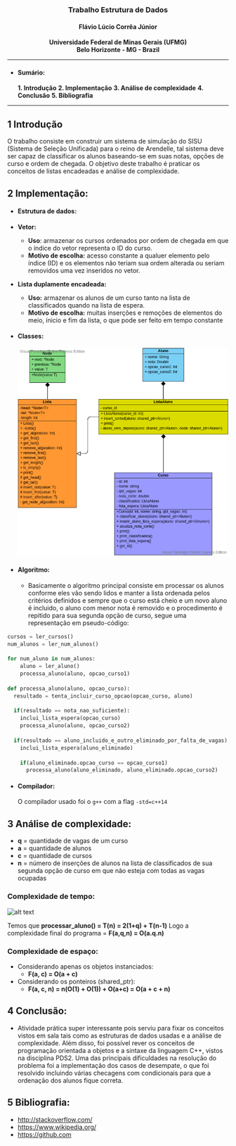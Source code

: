 ### <center> Trabalho Estrutura de Dados</center>

#### <center>Flávio Lúcio Corrêa Júnior </center>

**<center>Universidade Federal de Minas Gerais (UFMG) </center>**
**<center>Belo Horizonte - MG - Brazil</center>**

---

- #### Sumário:
  **1. Introdução**
  **2. Implementação**
  **3. Análise de complexidade**
  **4. Conclusão**
  **5. Bibliografia**

---

## 1 Introdução

O trabalho consiste em construir um sistema de simulação do SISU (Sistema de Seleção Unificada) para o reino de Arendelle, tal sistema deve ser capaz de classificar os alunos baseando-se em suas notas, opções de curso e ordem de chegada. O objetivo deste trabalho é praticar os conceitos de listas encadeadas e análise de complexidade.

## 2 Implementação:

- #### Estrutura de dados:
- **Vetor:**
  - **Uso**: armazenar os cursos ordenados por ordem de chegada em que o índice do vetor representa o ID do curso.
  - **Motivo de escolha:** acesso constante a qualuer elemento pelo índice (ID) e os elementos não teriam sua ordem alterada ou seriam removidos uma vez inseridos no vetor.
- **Lista duplamente encadeada:**
  - **Uso:** armazenar os alunos de um curso tanto na lista de classificados quando na lista de espera.
  - **Motivo de escolha:** muitas inserções e remoções de elementos do meio, ínicio e fim da lista, o que pode ser feito em tempo constante
- #### Classes:

  ![alt text](https://github.com/flaviolc18/cpp_codes/blob/master/tests/tp-es.png?raw=true)

- #### Algoritmo:
  - Basicamente o algoritmo principal consiste em processar os alunos conforme eles vão sendo lidos e manter a lista ordenada pelos critérios definidos e sempre que o curso está cheio e um novo aluno é incluido, o aluno com menor nota é removido e o procedimento é repitido para sua segunda opção de curso, segue uma representação em pseudo-código:

```python
cursos = ler_cursos()
num_alunos = ler_num_alunos()

for num_aluno in num_alunos:
    aluno = ler_aluno()
    processa_aluno(aluno, opcao_curso1)

def processa_aluno(aluno, opcao_curso):
  resultado = tenta_incluir_curso_opcao(opcao_curso, aluno)

  if(resultado == nota_nao_suficiente):
    inclui_lista_espera(opcao_curso)
    processa_aluno(aluno, opcao_curso2)

  if(resultado == aluno_incluido_e_outro_eliminado_por_falta_de_vagas):
    inclui_lista_espera(aluno_eliminado)

    if(aluno_eliminado.opcao_curso == opcao_curso1)
      processa_aluno(aluno_eliminado, aluno_eliminado.opcao_curso2)

```

- #### Compilador:
  O compilador usado foi o `g++` com a flag `-std=c++14`

## 3 Análise de complexidade:

- **q** = quantidade de vagas de um curso
- **a** = quantidade de alunos
- **c** = quantidade de cursos
- **n** = número de inserções de alunos na lista de classificados de sua segunda opção de curso em que não esteja com todas as vagas ocupadas

### Complexidade de tempo:

![alt text](https://github.com/flaviolc18/cpp_codes/blob/master/tests/alg.png?raw=true)

Temos que **processar_aluno() = T(n) = 2(1+q) + T(n-1)**
Logo a complexidade final do programa = **F(a,q,n) = O(a.q.n)**

### Complexidade de espaço:

- Considerando apenas os objetos instanciados:
  - **F(a, c) = O(a + c)**
- Considerando os ponteiros (shared_ptr):
  - **F(a, c, n) = n(O(1) + O(1)) + O(a+c) = O(a + c + n)**

## 4 Conclusão:

- Atividade prática super interessante pois serviu para fixar os conceitos vistos em sala tais como as estruturas de dados usadas e a análise de complexidade. Além disso, foi possível rever os conceitos de programação orientada a objetos e a sintaxe da linguagem C++, vistos na disciplina PDS2. Uma das principais dificuldades na resolução do problema foi a implementação dos casos de desempate, o que foi resolvido incluindo várias checagens com condicionais para que a ordenação dos alunos fique correta.

## 5 Bibliografia:

- http://stackoverflow.com/
- https://www.wikipedia.org/
- https://github.com
